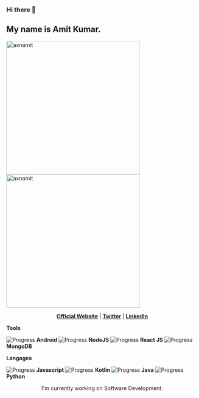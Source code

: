 ### Hi there 👋

## My name is Amit Kumar.


<p><img align="left" src="https://github-readme-stats.vercel.app/api/top-langs/?username=axnamit&layout=compact&hide=html" alt="axnamit" width="350"/></p>
<p>&nbsp;<img align="center" src="https://github-readme-stats.vercel.app/api?username=axnamit&show_icons=true" alt="axnamit"  width="350"/></p>


<p align="center">
  <strong><a href="https://axnamit.github.io/">Official Website</a></strong> |
  <strong><a href="https://twitter.com/YoungLordOn">Twitter</a></strong> |
  <strong><a href="https://www.linkedin.com/in/amit-kumar-b28488167">LinkedIn</a></strong> 
  
  
  <p><strong>Tools</strong></p>


<p align="center">

  ![Progress](https://progress-bar.dev/70/)         <strong>Android </strong>
  ![Progress](https://progress-bar.dev/50/)         <strong>NodeJS </strong>
  ![Progress](https://progress-bar.dev/30/)         <strong>React JS </strong>
  ![Progress](https://progress-bar.dev/50/)         <strong>MongoDB </strong></p>
  
  <p><strong>Langages</strong></p>
<p align="center">

  ![Progress](https://progress-bar.dev/80/)         <strong>Javascript </strong>
  ![Progress](https://progress-bar.dev/80/)         <strong>Kotlin </strong>
  ![Progress](https://progress-bar.dev/70/)         <strong>Java </strong>
  ![Progress](https://progress-bar.dev/50/)         <strong>Python </strong></p>
  



<p align="center">I'm currently working on Software Development.</p>





